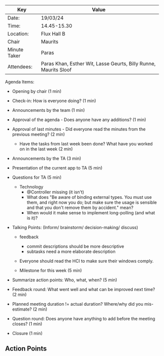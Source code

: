 
| Key          | Value                                                            |
|--------------|------------------------------------------------------------------|
| Date:        | 19/03/24                                                         |
| Time:        | 14.45-15.30                                                      |
| Location:    | Flux Hall B                                                      |
| Chair        | Maurits                                                          |
| Minute Taker | Paras                                                            |
| Attendees:   | Paras Khan, Esther Wit, Lasse Geurts, Billy Runne, Maurits Sloof |

Agenda Items:
- Opening by chair (1 min)
- Check-in: How is everyone doing? (1 min)
- Announcements by the team (1 min)
- Approval of the agenda - Does anyone have any additions? (1 min)
- Approval of last minutes - Did everyone read the minutes from the previous meeting? (2 min)
    - Have the tasks from last week been done? What have you worked on in the last week (2 min)

- Announcements by the TA (3 min)
- Presentation of the current app to TA (5 min)
- Questions for TA (5 min)
  - Technology 
    - @Controller missing (it isn't)
    - What does "Be aware of binding external types. You must use them, and right now you do; but make sure the usage is
      sensible and that you don't remove them by accident." mean?
    - When would it make sense to implement long-polling (and what is it)?


- Talking Points: (Inform/ brainstorm/ decision-making/ discuss)
  - feedback
    - commit descriptions should be more descriptive 
    - subtasks need a more elaborate description
  - Everyone should read the HCI to make sure their windows comply.

  - Milestone for this week (5 min)

- Summarize action points: Who, what, when? (5 min)
- Feedback round: What went well and what can be improved next time? (2 min)
- Planned meeting duration != actual duration? Where/why did you mis-estimate? (2 min)
- Question round: Does anyone have anything to add before the meeting closes? (1 min)
- Closure (1 min)

Action Points
-
